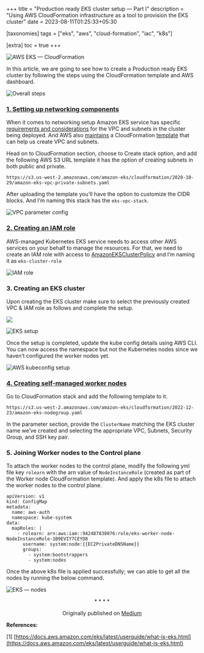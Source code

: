 +++
title = "Production ready EKS cluster setup — Part I"
description = "Using AWS CloudFormation infrastructure as a tool to provision the EKS cluster"
date = 2023-08-11T01:25:33+05:30

[taxonomies]
tags = ["eks", "aws", "cloud-formation", "iac", "k8s"]

[extra]
toc = true
+++

![AWS EKS — CloudFormation](https://cdn-images-1.medium.com/max/3840/1*ohvTASQBpHSRzpUQdffJEg.png)

In this article, we are going to see how to create a Production ready EKS cluster by following the steps using the CloudFormation template and AWS dashboard.

![Overall steps](https://cdn-images-1.medium.com/max/2000/1*Mdp6f6Lyckfgf5LDA3tb6A.png)

### [1. Setting up networking components](https://docs.aws.amazon.com/eks/latest/userguide/creating-a-vpc.html)

When it comes to networking setup Amazon EKS service has specific [requirements and considerations](https://docs.aws.amazon.com/eks/latest/userguide/network_reqs.html) for the VPC and subnets in the cluster being deployed. And AWS also [maintains](https://docs.aws.amazon.com/eks/latest/userguide/creating-a-vpc.html) a CloudFormation [template](https://s3.us-west-2.amazonaws.com/amazon-eks/cloudformation/2020-10-29/amazon-eks-vpc-private-subnets.yaml) that can help us create VPC and subnets.

Head on to CloudFormation section, choose to Create stack option, and add the following AWS S3 URL template it has the option of creating subnets in both public and private.

    https://s3.us-west-2.amazonaws.com/amazon-eks/cloudformation/2020-10-29/amazon-eks-vpc-private-subnets.yaml

After uploading the template you’ll have the option to customize the CIDR blocks. And I’m naming this stack has the `eks-vpc-stack`.

![VPC parameter config](https://cdn-images-1.medium.com/max/2810/1*6-0xIfJAUpO1hjIqZV-4yg.png)

### [2. Creating an IAM role](https://docs.aws.amazon.com/eks/latest/userguide/service_IAM_role.html)

AWS-managed Kubernetes EKS service needs to access other AWS services on your behalf to manage the resources. For that, we need to create an IAM role with access to [AmazonEKSClusterPolicy](https://docs.aws.amazon.com/aws-managed-policy/latest/reference/AmazonEKSClusterPolicy.html) and I’m naming it as `eks-cluster-role`

![IAM role](https://cdn-images-1.medium.com/max/2662/1*ZBLIYJaZF6udwYbKks7AUw.png)

### 3. Creating an EKS cluster

Upon creating the EKS cluster make sure to select the previously created VPC & IAM role as follows and complete the setup.

![](https://cdn-images-1.medium.com/max/2032/1*Zkhn-zWFqXVsuDp_PxNU8Q.png)

![EKS setup](https://cdn-images-1.medium.com/max/2000/1*J3UXDgM4bFz8MV91OeNxtg.png)

Once the setup is completed, update the kube config details using AWS CLI. You can now access the namespace but not the Kubernetes nodes since we haven’t configured the worker nodes yet.

![AWS kubeconfig setup](https://cdn-images-1.medium.com/max/3208/1*5TltVWPbtBmgPkNpfXIMyA.png)

### [4. Creating self-managed worker nodes](https://docs.aws.amazon.com/eks/latest/userguide/launch-workers.html)

Go to CloudFormation stack and add the following template to it.

    https://s3.us-west-2.amazonaws.com/amazon-eks/cloudformation/2022-12-23/amazon-eks-nodegroup.yaml

In the parameter section, provide the `ClusterName` matching the EKS cluster name we’ve created and selecting the appropriate VPC, Subnets, Security Group, and SSH key pair.

### 5. Joining Worker nodes to the Control plane

To attach the worker nodes to the control plane, modify the following yml file key `rolearn` with the arn value of `NodeInstanceRole` (created as part of the Worker node CloudFormation template). And apply the k8s file to attach the worker nodes to the control plane.

    apiVersion: v1
    kind: ConfigMap
    metadata:
      name: aws-auth
      namespace: kube-system
    data:
      mapRoles: |
        - rolearn: arn:aws:iam::942487838076:role/eks-worker-node-NodeInstanceRole-1B9EVIY7CEYD8
          username: system:node:{{EC2PrivateDNSName}}
          groups:
            - system:bootstrappers
            - system:nodes

Once the above k8s file is applied successfully; we can able to get all the nodes by running the below command.

![EKS — nodes](https://cdn-images-1.medium.com/max/3206/1*Y1PJS3RKlp5X213FW6rkIA.png)

<div align="center">* * * *</div>

<center>

Originally published on [Medium](https://medium.com/@madhankumaravelu93/production-ready-eks-cluster-setup-part-i-49a4eba171cc)

</center>

**References:**

[1] [https://docs.aws.amazon.com/eks/latest/userguide/what-is-eks.html](https://docs.aws.amazon.com/eks/latest/userguide/what-is-eks.html)
